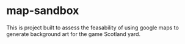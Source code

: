 # map-sandbox
This is project built to assess the feasability of using google maps to generate background art for the game Scotland yard. 
